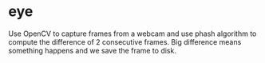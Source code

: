 # eye
Use OpenCV to capture frames from a webcam and use phash algorithm to compute the difference of 2 consecutive frames.
Big difference means something happens and we save the frame to disk.
